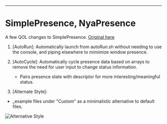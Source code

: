 ---

# SimplePresence, NyaPresence
A few QOL changes to SimplePresence. [Original here](https://github.com/justdotJS/SimplePresence)


1. [AutoRun]: Automatically launch from autoRun.sh without needing to use the console, and piping elsewhere to mimimize window presence.

2. [AutoCycle]: Automatically cycle presence data based on arrays to remove the need for user input to change status information.
	- Pairs presence state with descriptor for more interesting/meaningful status.

2. [Alternate Style]: 
  - \_example files under "Custom" as a minimalistic alternative to default files.

![Alternative Style](http://i.imgur.com/WV2v1Dl.png)

